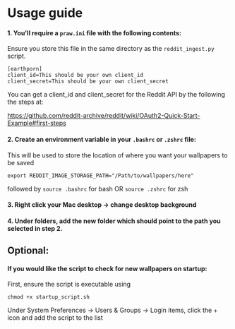 # Usage guide

#### 1. You'll require a `praw.ini` file with the following contents:
Ensure you store this file in the same directory as the `reddit_ingest.py` script.
```
[earthporn]
client_id=This should be your own client_id
client_secret=This should be your own client_secret
```
You can get a client_id and client_secret for the Reddit API by the following the steps at:

https://github.com/reddit-archive/reddit/wiki/OAuth2-Quick-Start-Example#first-steps



#### 2. Create an environment variable in your `.bashrc` or `.zshrc` file:
This will be used to store the location of where you want your wallpapers to be saved
```
export REDDIT_IMAGE_STORAGE_PATH="/Path/to/wallpapers/here"
```
followed by `source .bashrc` for bash OR `source .zshrc` for zsh

#### 3. Right click your Mac desktop -> change desktop background
#### 4. Under folders, add the new folder which should point to the path you selected in step 2.

## Optional:
#### If you would like the script to check for new wallpapers on startup:
First, ensure the script is executable using
```
chmod +x startup_script.sh
```
Under System Preferences -> Users & Groups -> Login items, click the + icon and add the script to the list
